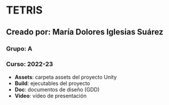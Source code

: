 # TETRIS

## Creado por: María Dolores Iglesias Suárez

### Grupo: A
### Curso: 2022-23

- **Assets**: carpeta assets del proyecto Unity
- **Build**: ejecutables del proyecto
- **Doc**: documentos de diseño (GDD)
- **Video**: vídeo de presentación
